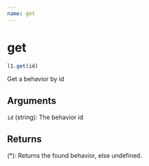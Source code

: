 ```yaml
---
name: get
---
```


# get

```js
l1.get(id)
```

Get a behavior by id

## Arguments

`id` (string): The behavior id

## Returns

(*): Returns the found behavior, else undefined.